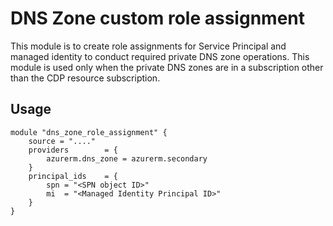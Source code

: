# DNS Zone custom role assignment
This module is to create role assignments for Service Principal and managed identity to conduct required private DNS zone operations.
This module is used only when the private DNS zones are in a subscription other than the CDP resource subscription. 

## Usage
```
module "dns_zone_role_assignment" {
    source = "...."
    providers        = {
        azurerm.dns_zone = azurerm.secondary
    }
    principal_ids    = {
        spn = "<SPN object ID>"
        mi  = "<Managed Identity Principal ID>"
    }
}
```